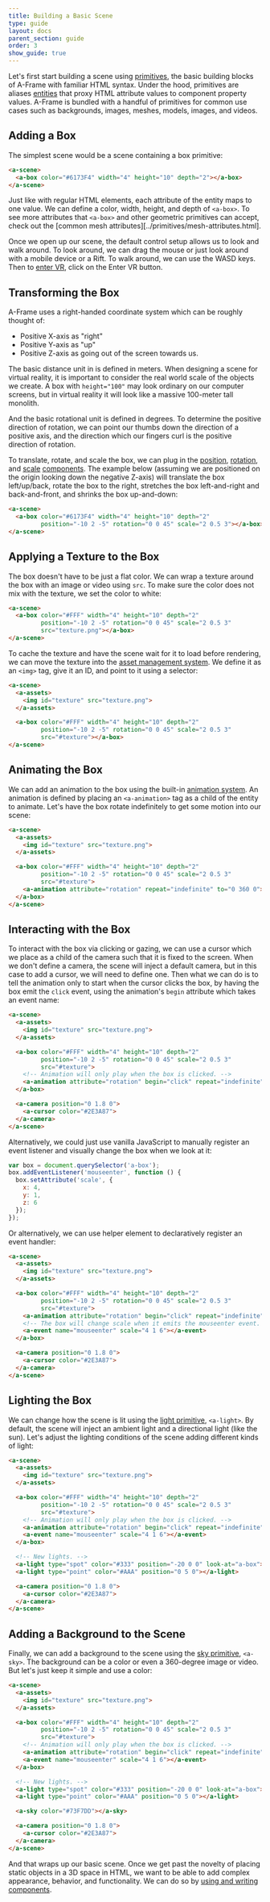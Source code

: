 ```yaml
---
title: Building a Basic Scene
type: guide
layout: docs
parent_section: guide
order: 3
show_guide: true
---
```


Let's first start building a scene using [primitives][primitives], the basic building blocks of A-Frame with familiar HTML syntax. Under the hood, primitives are aliases [entities][entity] that proxy HTML attribute values to component property values. A-Frame is bundled with a handful of primitives for common use cases such as backgrounds, images, meshes, models, images, and videos.

## Adding a Box

The simplest scene would be a scene containing a box primitive:

```html
<a-scene>
  <a-box color="#6173F4" width="4" height="10" depth="2"></a-box>
</a-scene>
```

Just like with regular HTML elements, each attribute of the entity maps to one value. We can define a color, width, height, and depth of `<a-box>`. To see more attributes that `<a-box>` and other geometric primitives can accept, check out the [common mesh attributes][../primitives/mesh-attributes.html].

Once we open up our scene, the default control setup allows us to look and walk around. To look around, we can drag the mouse or just look around with a mobile device or a Rift. To walk around, we can use the WASD keys. Then to [enter VR][mozvr], click on the Enter VR button.

## Transforming the Box

A-Frame uses a right-handed coordinate system which can be roughly thought of:

- Positive X-axis as "right"
- Positive Y-axis as "up"
- Positive Z-axis as going out of the screen towards us.

The basic distance unit in is defined in meters. When designing a scene for virtual reality, it is important to consider the real world scale of the objects we create. A box with `height="100"` may look ordinary on our computer screens, but in virtual reality it will look like a massive 100-meter tall monolith.

And the basic rotational unit is defined in degrees. To determine the positive direction of rotation, we can point our thumbs down the direction of a positive axis, and the direction which our fingers curl is the positive direction of rotation.

To translate, rotate, and scale the box, we can plug in the [position][position], [rotation][rotation], and [scale][scale] [components][component]. The example below (assuming we are positioned on the origin looking down the negative Z-axis) will translate the box left/up/back, rotate the box to the right, stretches the box left-and-right and back-and-front, and shrinks the box up-and-down:

```html
<a-scene>
  <a-box color="#6173F4" width="4" height="10" depth="2"
         position="-10 2 -5" rotation="0 0 45" scale="2 0.5 3"></a-box>
</a-scene>
```

## Applying a Texture to the Box

The box doesn't have to be just a flat color. We can wrap a texture around the box with an image or video using `src`. To make sure the color does not mix with the texture, we set the color to white:

```html
<a-scene>
  <a-box color="#FFF" width="4" height="10" depth="2"
         position="-10 2 -5" rotation="0 0 45" scale="2 0.5 3"
         src="texture.png"></a-box>
</a-scene>
```

To cache the texture and have the scene wait for it to load before rendering, we can move the texture into the [asset management system][asset]. We define it as an `<img>` tag, give it an ID, and point to it using a selector:

```html
<a-scene>
  <a-assets>
    <img id="texture" src="texture.png">
  </a-assets>

  <a-box color="#FFF" width="4" height="10" depth="2"
         position="-10 2 -5" rotation="0 0 45" scale="2 0.5 3"
         src="#texture"></a-box>
</a-scene>
```

## Animating the Box

We can add an animation to the box using the built-in [animation system][animation]. An animation is defined by placing an `<a-animation>` tag as a child of the entity to animate. Let's have the box rotate indefinitely to get some motion into our scene:

```html
<a-scene>
  <a-assets>
    <img id="texture" src="texture.png">
  </a-assets>

  <a-box color="#FFF" width="4" height="10" depth="2"
         position="-10 2 -5" rotation="0 0 45" scale="2 0.5 3"
         src="#texture">
    <a-animation attribute="rotation" repeat="indefinite" to="0 360 0"></a-animation>
  </a-box>
</a-scene>
```

## Interacting with the Box

To interact with the box via clicking or gazing, we can use a cursor which we place as a child of the camera such that it is fixed to the screen. When we don't define a camera, the scene will inject a default camera, but in this case to add a cursor, we will need to define one. Then what we can do is to tell the animation only to start when the cursor clicks the box, by having the box emit the `click` event, using the animation's `begin` attribute which takes an event name:

```html
<a-scene>
  <a-assets>
    <img id="texture" src="texture.png">
  </a-assets>

  <a-box color="#FFF" width="4" height="10" depth="2"
         position="-10 2 -5" rotation="0 0 45" scale="2 0.5 3"
         src="#texture">
    <!-- Animation will only play when the box is clicked. -->
    <a-animation attribute="rotation" begin="click" repeat="indefinite" to="0 360 0"></a-animation>
  </a-box>

  <a-camera position="0 1.8 0">
    <a-cursor color="#2E3A87">
  </a-camera>
</a-scene>
```

Alternatively, we could just use vanilla JavaScript to manually register an event listener and visually change the box when we look at it:

```js
var box = document.querySelector('a-box');
box.addEventListener('mouseenter', function () {
  box.setAttribute('scale', {
    x: 4,
    y: 1,
    z: 6
  });
});
```

Or alternatively, we can use [<a-event>][events] helper element to declaratively register an event handler:

```html
<a-scene>
  <a-assets>
    <img id="texture" src="texture.png">
  </a-assets>

  <a-box color="#FFF" width="4" height="10" depth="2"
         position="-10 2 -5" rotation="0 0 45" scale="2 0.5 3"
         src="#texture">
    <a-animation attribute="rotation" begin="click" repeat="indefinite" to="0 360 0"></a-animation>
    <!-- The box will change scale when it emits the mouseenter event. -->
    <a-event name="mouseenter" scale="4 1 6"></a-event>
  </a-box>

  <a-camera position="0 1.8 0">
    <a-cursor color="#2E3A87">
  </a-camera>
</a-scene>
```

## Lighting the Box

We can change how the scene is lit using the [light primitive][light], `<a-light>`. By default, the scene will inject an ambient light and a directional light (like the sun). Let's adjust the lighting conditions of the scene adding different kinds of light:

```html
<a-scene>
  <a-assets>
    <img id="texture" src="texture.png">
  </a-assets>

  <a-box color="#FFF" width="4" height="10" depth="2"
         position="-10 2 -5" rotation="0 0 45" scale="2 0.5 3"
         src="#texture">
    <!-- Animation will only play when the box is clicked. -->
    <a-animation attribute="rotation" begin="click" repeat="indefinite" to="0 360 0"></a-animation>
    <a-event name="mouseenter" scale="4 1 6"></a-event>
  </a-box>

  <!-- New lights. -->
  <a-light type="spot" color="#333" position="-20 0 0" look-at="a-box"></a-light>
  <a-light type="point" color="#AAA" position="0 5 0"></a-light>

  <a-camera position="0 1.8 0">
    <a-cursor color="#2E3A87">
  </a-camera>
</a-scene>
```

## Adding a Background to the Scene

Finally, we can add a background to the scene using the [sky primitive][sky], `<a-sky>`. The background can be a color or even a 360-degree image or video. But let's just keep it simple and use a color:

```html
<a-scene>
  <a-assets>
    <img id="texture" src="texture.png">
  </a-assets>

  <a-box color="#FFF" width="4" height="10" depth="2"
         position="-10 2 -5" rotation="0 0 45" scale="2 0.5 3"
         src="#texture">
    <!-- Animation will only play when the box is clicked. -->
    <a-animation attribute="rotation" begin="click" repeat="indefinite" to="0 360 0"></a-animation>
    <a-event name="mouseenter" scale="4 1 6"></a-event>
  </a-box>

  <!-- New lights. -->
  <a-light type="spot" color="#333" position="-20 0 0" look-at="a-box"></a-light>
  <a-light type="point" color="#AAA" position="0 5 0"></a-light>

  <a-sky color="#73F7DD"></a-sky>

  <a-camera position="0 1.8 0">
    <a-cursor color="#2E3A87">
  </a-camera>
</a-scene>
```

And that wraps up our basic scene. Once we get past the novelty of placing static objects in a 3D space in HTML, we want to be able to add complex appearance, behavior, and functionality. We can do so by [using and writing components][next].

[animation]: ../core/animation.html
[asset]: ../core/asset-management-system.html
[component]: ../core/component.html
[entity]: ../core/entity.html
[events]: ../extras/declarative-events.html
[light]: ../primitives/light.html
[mozvr]: https://mozvr.com#start
[next]: ./using-and-writing-components.html
[position]: ../components/position.html
[primitives]: ../primitives/
[rotation]: ../components/rotation.html
[scale]: ../components/scale.html
[sky]: ../primitives/sky.html
[threejs]: http://threejs.org
